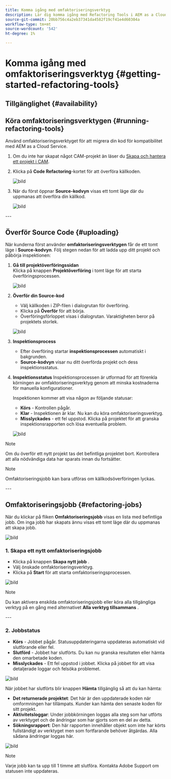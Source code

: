```yaml
---
title: Komma igång med omfaktoriseringsverktyg
description: Lär dig komma igång med Refactoring Tools i AEM as a Cloud Service
source-git-commit: 20bb756c4a2eb37341da4582f19cf41e4d60304a
workflow-type: tm+mt
source-wordcount: '542'
ht-degree: 1%

---
```


# Komma igång med omfaktoriseringsverktyg {#getting-started-refactoring-tools}

## Tillgänglighet {#availability}

<!-- Alexandru: duplicate contextualhelp id, drafting this for now

>[!CONTEXTUALHELP]
>id="aemcloud_rs_upload"
>title="Download"
>additional-url="https://experienceleague.adobe.com/docs/experience-manager-cloud-service/content/release-notes/release-notes/release-notes-current.html?lang=sv-SE" text="Release Notes"
>additional-url="https://experience.adobe.com/#/downloads/content/software-distribution/en/aemcloud.html" text="Software Distribution Portal"

-->

## Köra omfaktoriseringsverktygen {#running-refactoring-tools}

Använd omfaktoriseringsverktyget för att migrera din kod för kompatibilitet med AEM as a Cloud Service.

1. Om du inte har skapat något CAM-projekt än läser du [Skapa och hantera ett projekt i CAM](/help/journey-migration/cloud-acceleration-manager/using-cam/getting-started-cam.md#create-project).
1. Klicka på **Code Refactoring**-kortet för att överföra källkoden.

   ![bild](/help/journey-migration/refactoring-tools/assets/rscam1.png)

1. När du först öppnar **Source-kodvyn** visas ett tomt läge där du uppmanas att överföra din källkod.

   ![bild](/help/journey-migration/refactoring-tools/assets/rscam2.png)

&#x200B;---

## Överför Source Code {#uploading}

När kunderna först använder **omfaktoriseringsverktygen** får de ett tomt läge i **Source-kodvyn**. Följ stegen nedan för att ladda upp ditt projekt och påbörja inspektionen:

1. **Gå till projektöverföringssidan**\
   Klicka på knappen **Projektöverföring** i tomt läge för att starta överföringsprocessen.

   ![bild](/help/journey-migration/refactoring-tools/assets/rscam3.png)

1. **Överför din Source-kod**
   - Välj källkoden i ZIP-filen i dialogrutan för överföring.
   - Klicka på **Överför** för att börja.
   - Överföringsförloppet visas i dialogrutan. Varaktigheten beror på projektets storlek.

   ![bild](/help/journey-migration/refactoring-tools/assets/rscam4.png)

1. **Inspektionsprocess**
   - Efter överföring startar **inspektionsprocessen** automatiskt i bakgrunden.
   - **Source-kodvyn** visar nu ditt överförda projekt och dess inspektionsstatus.

1. **Inspektionsstatus** Inspektionsprocessen är utformad för att förenkla körningen av omfaktoriseringsverktyg genom att minska kostnaderna för manuella konfigurationer.

   Inspektionen kommer att visa någon av följande statusar:
   - **Körs** - Kontrollen pågår.
   - **Klar** - Inspektionen är klar. Nu kan du köra omfaktoriseringsverktyg.
   - **Misslyckades** - ett fel uppstod. Klicka på projektet för att granska inspektionsrapporten och lösa eventuella problem.

   ![bild](/help/journey-migration/refactoring-tools/assets/rscam5.png)

>[!NOTE]
>Om du överför ett nytt projekt tas det befintliga projektet bort. Kontrollera att alla nödvändiga data har sparats innan du fortsätter.

>[!NOTE]
>Omfaktoriseringsjobb kan bara utföras om källkodsöverföringen lyckas.

&#x200B;---

## Omfaktoriseringsjobb {#refactoring-jobs}

När du klickar på fliken **Omfaktoriseringsjobb** visas en lista med befintliga jobb. Om inga jobb har skapats ännu visas ett tomt läge där du uppmanas att skapa jobb.

![bild](/help/journey-migration/refactoring-tools/assets/rscam6.png)

### &#x200B;1. Skapa ett nytt omfaktoriseringsjobb

- Klicka på knappen **Skapa nytt jobb** .
- Välj önskade omfaktoriseringsverktyg.
- Klicka på **Start** för att starta omfaktoriseringsprocessen.

![bild](/help/journey-migration/refactoring-tools/assets/rscam7.png)

>[!NOTE]
>Du kan aktivera enskilda omfaktoriseringsjobb eller köra alla tillgängliga verktyg på en gång med alternativet **Alla verktyg tillsammans** .

&#x200B;---

### &#x200B;2. Jobbstatus

- **Körs** - Jobbet pågår. Statusuppdateringarna uppdateras automatiskt vid slutförande eller fel.
- **Slutförd** - Jobbet har slutförts. Du kan nu granska resultaten eller hämta den omarbetade koden.
- **Misslyckades** - Ett fel uppstod i jobbet. Klicka på jobbet för att visa detaljerade loggar och felsöka problemet.

![bild](/help/journey-migration/refactoring-tools/assets/rscam8.png)

När jobbet har slutförts blir knappen **Hämta** tillgänglig så att du kan hämta:

- **Det returnerade projektet**: Det här är den uppdaterade koden när omformningen har tillämpats. Kunder kan hämta den senaste koden för sitt projekt.
- **Aktivitetsloggar**: Under jobbkörningen loggas alla steg som har utförts av verktyget och de ändringar som har gjorts som en del av detta.
- **Sökningsrapport**: Den här rapporten innehåller objekt som inte har körts fullständigt av verktyget men som fortfarande behöver åtgärdas. Alla sådana ändringar loggas här.

![bild](/help/journey-migration/refactoring-tools/assets/rscam9.png)

>[!NOTE]
>Varje jobb kan ta upp till 1 timme att slutföra. Kontakta Adobe Support om statusen inte uppdateras.

